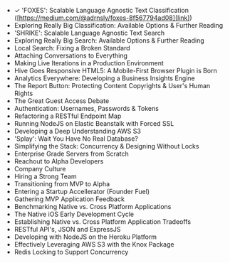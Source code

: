 + ✓ 'FOXES': Scalable Language Agnostic Text Classification ([https://medium.com/@adrnsly/foxes-8f567794ad08](link))
+ Exploring Really Big Classification: Available Options & Further Reading
+ 'SHRIKE': Scalable Language Agnostic Text Search
+ Exploring Really Big Search: Available Options & Further Reading
+ Local Search: Fixing a Broken Standard
+ Attaching Conversations to Everything
+ Making Live Iterations in a Production Environment
+ Hive Goes Responsive HTML5: A Mobile-First Browser Plugin is Born
+ Analytics Everywhere: Developing a Business Insights Engine
+ The Report Button: Protecting Content Copyrights & User's Human Rights 
+ The Great Guest Access Debate
+ Authentication: Usernames, Passwords & Tokens
+ Refactoring a RESTful Endpoint Map
+ Running NodeJS on Elastic Beanstalk with Forced SSL
+ Developing a Deep Understanding AWS S3
+ 'Splay': Wait You Have No Real Database?
+ Simplifying the Stack: Concurrency & Designing Without Locks
+ Enterprise Grade Servers from Scratch
+ Reachout to Alpha Developers
+ Company Culture
+ Hiring a Strong Team
+ Transitioning from MVP to Alpha
+ Entering a Startup Accellerator (Founder Fuel)
+ Gathering MVP Application Feedback
+ Benchmarking Native vs. Cross Platform Applications
+ The Native iOS Early Development Cycle
+ Establishing Native vs. Cross Platform Application Tradeoffs
+ RESTful API's, JSON and ExpressJS
+ Developing with NodeJS on the Heroku Platform
+ Effectively Leveraging AWS S3 with the Knox Package
+ Redis Locking to Support Concurrency
